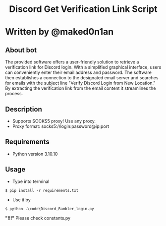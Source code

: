 <h1 align="center">Discord Get Verification Link Script<h1>

Written by @maked0n1an

<h2>About bot</h2>
The provided software offers a user-friendly solution to retrieve a verification link for Discord login. With a simplified graphical interface, users can conveniently enter their email address and password. The software then establishes a connection to the designated email server and searches for emails with the subject line "Verify Discord Login from New Location." By extracting the verification link from the email content it streamlines the process.</br>

## Description
- Supports SOCKS5 proxy! Use any proxy.
- Proxy format: socks5://login:password@ip:port

## Requirements
- Python version 3.10.10

## Usage 
- Type into terminal
<pre><code>$ pip install -r requirements.txt</code></pre>
- Use it by
<pre><code>$ python .\code\Discord_Rambler_login.py</code></pre>

**"!!!"** Please check constants.py
